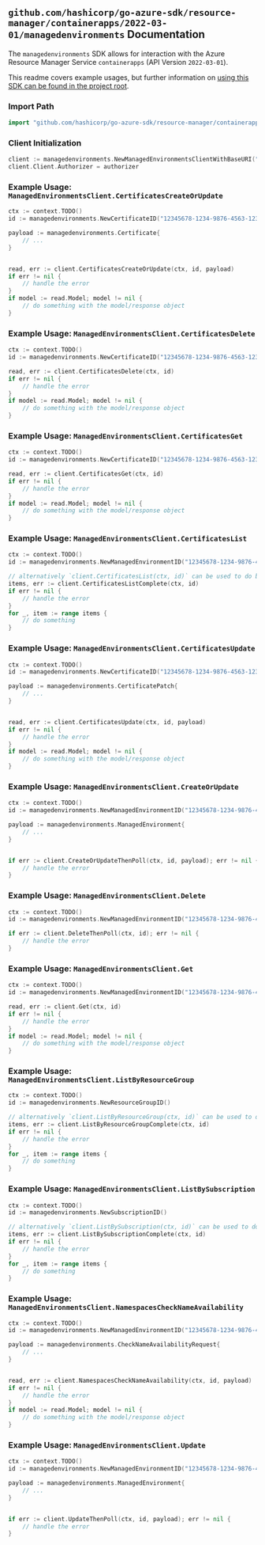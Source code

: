 
## `github.com/hashicorp/go-azure-sdk/resource-manager/containerapps/2022-03-01/managedenvironments` Documentation

The `managedenvironments` SDK allows for interaction with the Azure Resource Manager Service `containerapps` (API Version `2022-03-01`).

This readme covers example usages, but further information on [using this SDK can be found in the project root](https://github.com/hashicorp/go-azure-sdk/tree/main/docs).

### Import Path

```go
import "github.com/hashicorp/go-azure-sdk/resource-manager/containerapps/2022-03-01/managedenvironments"
```


### Client Initialization

```go
client := managedenvironments.NewManagedEnvironmentsClientWithBaseURI("https://management.azure.com")
client.Client.Authorizer = authorizer
```


### Example Usage: `ManagedEnvironmentsClient.CertificatesCreateOrUpdate`

```go
ctx := context.TODO()
id := managedenvironments.NewCertificateID("12345678-1234-9876-4563-123456789012", "example-resource-group", "environmentValue", "certificateValue")

payload := managedenvironments.Certificate{
	// ...
}


read, err := client.CertificatesCreateOrUpdate(ctx, id, payload)
if err != nil {
	// handle the error
}
if model := read.Model; model != nil {
	// do something with the model/response object
}
```


### Example Usage: `ManagedEnvironmentsClient.CertificatesDelete`

```go
ctx := context.TODO()
id := managedenvironments.NewCertificateID("12345678-1234-9876-4563-123456789012", "example-resource-group", "environmentValue", "certificateValue")

read, err := client.CertificatesDelete(ctx, id)
if err != nil {
	// handle the error
}
if model := read.Model; model != nil {
	// do something with the model/response object
}
```


### Example Usage: `ManagedEnvironmentsClient.CertificatesGet`

```go
ctx := context.TODO()
id := managedenvironments.NewCertificateID("12345678-1234-9876-4563-123456789012", "example-resource-group", "environmentValue", "certificateValue")

read, err := client.CertificatesGet(ctx, id)
if err != nil {
	// handle the error
}
if model := read.Model; model != nil {
	// do something with the model/response object
}
```


### Example Usage: `ManagedEnvironmentsClient.CertificatesList`

```go
ctx := context.TODO()
id := managedenvironments.NewManagedEnvironmentID("12345678-1234-9876-4563-123456789012", "example-resource-group", "environmentValue")

// alternatively `client.CertificatesList(ctx, id)` can be used to do batched pagination
items, err := client.CertificatesListComplete(ctx, id)
if err != nil {
	// handle the error
}
for _, item := range items {
	// do something
}
```


### Example Usage: `ManagedEnvironmentsClient.CertificatesUpdate`

```go
ctx := context.TODO()
id := managedenvironments.NewCertificateID("12345678-1234-9876-4563-123456789012", "example-resource-group", "environmentValue", "certificateValue")

payload := managedenvironments.CertificatePatch{
	// ...
}


read, err := client.CertificatesUpdate(ctx, id, payload)
if err != nil {
	// handle the error
}
if model := read.Model; model != nil {
	// do something with the model/response object
}
```


### Example Usage: `ManagedEnvironmentsClient.CreateOrUpdate`

```go
ctx := context.TODO()
id := managedenvironments.NewManagedEnvironmentID("12345678-1234-9876-4563-123456789012", "example-resource-group", "environmentValue")

payload := managedenvironments.ManagedEnvironment{
	// ...
}


if err := client.CreateOrUpdateThenPoll(ctx, id, payload); err != nil {
	// handle the error
}
```


### Example Usage: `ManagedEnvironmentsClient.Delete`

```go
ctx := context.TODO()
id := managedenvironments.NewManagedEnvironmentID("12345678-1234-9876-4563-123456789012", "example-resource-group", "environmentValue")

if err := client.DeleteThenPoll(ctx, id); err != nil {
	// handle the error
}
```


### Example Usage: `ManagedEnvironmentsClient.Get`

```go
ctx := context.TODO()
id := managedenvironments.NewManagedEnvironmentID("12345678-1234-9876-4563-123456789012", "example-resource-group", "environmentValue")

read, err := client.Get(ctx, id)
if err != nil {
	// handle the error
}
if model := read.Model; model != nil {
	// do something with the model/response object
}
```


### Example Usage: `ManagedEnvironmentsClient.ListByResourceGroup`

```go
ctx := context.TODO()
id := managedenvironments.NewResourceGroupID()

// alternatively `client.ListByResourceGroup(ctx, id)` can be used to do batched pagination
items, err := client.ListByResourceGroupComplete(ctx, id)
if err != nil {
	// handle the error
}
for _, item := range items {
	// do something
}
```


### Example Usage: `ManagedEnvironmentsClient.ListBySubscription`

```go
ctx := context.TODO()
id := managedenvironments.NewSubscriptionID()

// alternatively `client.ListBySubscription(ctx, id)` can be used to do batched pagination
items, err := client.ListBySubscriptionComplete(ctx, id)
if err != nil {
	// handle the error
}
for _, item := range items {
	// do something
}
```


### Example Usage: `ManagedEnvironmentsClient.NamespacesCheckNameAvailability`

```go
ctx := context.TODO()
id := managedenvironments.NewManagedEnvironmentID("12345678-1234-9876-4563-123456789012", "example-resource-group", "environmentValue")

payload := managedenvironments.CheckNameAvailabilityRequest{
	// ...
}


read, err := client.NamespacesCheckNameAvailability(ctx, id, payload)
if err != nil {
	// handle the error
}
if model := read.Model; model != nil {
	// do something with the model/response object
}
```


### Example Usage: `ManagedEnvironmentsClient.Update`

```go
ctx := context.TODO()
id := managedenvironments.NewManagedEnvironmentID("12345678-1234-9876-4563-123456789012", "example-resource-group", "environmentValue")

payload := managedenvironments.ManagedEnvironment{
	// ...
}


if err := client.UpdateThenPoll(ctx, id, payload); err != nil {
	// handle the error
}
```
